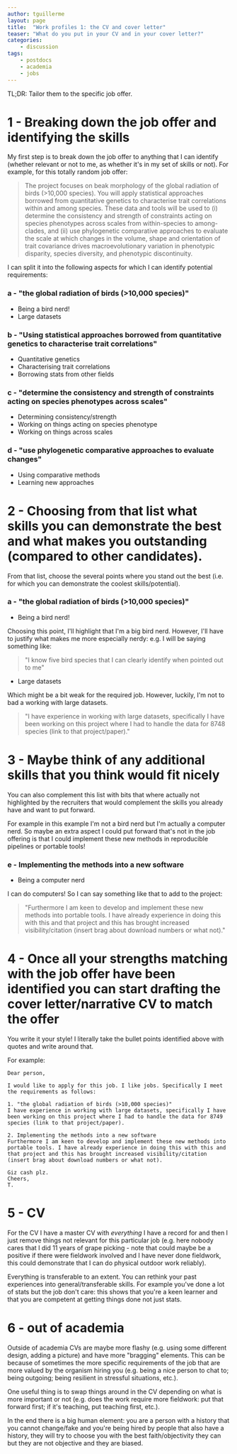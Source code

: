 ```yaml
---
author: tguillerme
layout: page
title:  "Work profiles 1: the CV and cover letter"
teaser: "What do you put in your CV and in your cover letter?"
categories:
    - discussion
tags:
    - postdocs
    - academia
    - jobs
---
```


TL;DR: Tailor them to the specific job offer.

# 1 - Breaking down the job offer and identifying the skills

My first step is to break down the job offer to anything that I can identify (whether relevant or not to me, as whether it's in my set of skills or not).
For example, for this totally random job offer:

> The project focuses on beak morphology of the global radiation of birds (>10,000 species). You will apply statistical approaches borrowed from quantitative genetics to characterise trait correlations within and among species. These data and tools will be used to (i) determine the consistency and strength of constraints acting on species phenotypes across scales from within-species to among-clades, and (ii) use phylogenetic comparative approaches to evaluate the scale at which changes in the volume, shape and orientation of trait covariance drives macroevolutionary variation in phenotypic disparity, species diversity, and phenotypic discontinuity.


I can split it into the following aspects for which I can identify potential requirements:

### a - "the global radiation of birds (>10,000 species)"

* Being a bird nerd!
* Large datasets

### b - "Using statistical approaches borrowed from quantitative genetics to characterise trait correlations"

* Quantitative genetics
* Characterising trait correlations
* Borrowing stats from other fields

### c - "determine the consistency and strength of constraints acting on species phenotypes across scales"

* Determining consistency/strength
* Working on things acting on species phenotype
* Working on things across scales

### d - "use phylogenetic comparative approaches to evaluate changes"

* Using comparative methods
* Learning new approaches

# 2 - Choosing from that list what skills you can demonstrate the best and what makes you outstanding (compared to other candidates).

From that list, choose the several points where you stand out the best (i.e. for which you can demonstrate the coolest skills/potential).

### a - "the global radiation of birds (>10,000 species)"

* Being a bird nerd!
    
Choosing this point, I'll highlight that I'm a big bird nerd.
However, I'll have to justify what makes me more especially nerdy: e.g. I will be saying something like:
 > "I know five bird species that I can clearly identify when pointed out to me"

* Large datasets

Which might be a bit weak for the required job.
However, luckily, I'm not to bad a working with large datasets.
 > "I have experience in working with large datasets, specifically I have been working on this project where I had to handle the data for 8748 species (link to that project/paper)."

# 3 - Maybe think of any additional skills that you think would fit nicely

You can also complement this list with bits that where actually not highlighted by the recruiters that would complement the skills you already have and want to put forward.

For example in this example I'm not a bird nerd but I'm actually a computer nerd. So maybe an extra aspect I could put forward that's not in the job offering is that I could implement these new methods in reproducible pipelines or portable tools!


### e - Implementing the methods into a new software

 * Being a computer nerd

I can do computers! So I can say something like that to add to the project:
 > "Furthermore I am keen to develop and implement these new methods into portable tools. I have already experience in doing this with this and that project and this has brought increased visibility/citation (insert brag about download numbers or what not)."


# 4 - Once all your strengths matching with the job offer have been identified you can start drafting the cover letter/narrative CV to match the offer

You write it your style! I literally take the bullet points identified above with quotes and write around that.

For example:

```
Dear person,

I would like to apply for this job. I like jobs. Specifically I meet the requirements as follows:

1. "the global radiation of birds (>10,000 species)"
I have experience in working with large datasets, specifically I have been working on this project where I had to handle the data for 8749 species (link to that project/paper).

2. Implementing the methods into a new software
Furthermore I am keen to develop and implement these new methods into portable tools. I have already experience in doing this with this and that project and this has brought increased visibility/citation (insert brag about download numbers or what not).

Giz cash plz.
Cheers,
T.
```

# 5 - CV

For the CV I have a master CV with _everything_ I have a record for and then I just remove things not relevant for this particular job (e.g. here nobody cares that I did 11 years of grape picking - note that could maybe be a positive if there were fieldwork involved and I have never done fieldwork, this could demonstrate that I can do physical outdoor work reliably).

Everything is transferable to an extent. You can rethink your past experiences into general/transferable skills. For example you've done a lot of stats but the job don't care: this shows that you're a keen learner and that you are competent at getting things done not just stats.


# 6 - out of academia

Outside of academia CVs are maybe more flashy (e.g. using some different design, adding a picture) and have more "bragging" elements.
This can be because of sometimes the more specific requirements of the job that are more valued by the organism hiring you (e.g. being a nice person to chat to; being outgoing; being resilient in stressful situations, etc.). 

One useful thing is to swap things around in the CV depending on what is more important or not (e.g. does the work require more fieldwork: put that forward first; if it's teaching, put teaching first, etc.).

In the end there is a big human element: you are a person with a history that you cannot change/fake and you're being hired by people that also have a history, they will try to choose you with the best faith/objectivity they can but they are not objective and they are biased.

